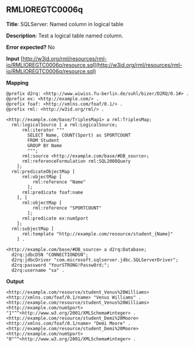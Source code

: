 ## RMLIOREGTC0006q

**Title**: SQLServer: Named column in logical table

**Description**: Test a logical table named column.

**Error expected?** No

**Input**
 [http://w3id.org/rml/resources/rml-io/RMLIOREGTC0006q/resource.sql](http://w3id.org/rml/resources/rml-io/RMLIOREGTC0006q/resource.sql)

**Mapping**
```
@prefix d2rq: <http://www.wiwiss.fu-berlin.de/suhl/bizer/D2RQ/0.1#> .
@prefix ex: <http://example.com/> .
@prefix foaf: <http://xmlns.com/foaf/0.1/> .
@prefix rml: <http://w3id.org/rml/> .

<http://example.com/base/TriplesMap1> a rml:TriplesMap;
  rml:logicalSource [ a rml:LogicalSource;
      rml:iterator """
        SELECT Name, COUNT(Sport) as SPORTCOUNT
        FROM Student
        GROUP BY Name
        """;
      rml:source <http://example.com/base/#DB_source>;
      rml:referenceFormulation rml:SQL2008Query
    ];
  rml:predicateObjectMap [
      rml:objectMap [
          rml:reference "Name"
        ];
      rml:predicate foaf:name
    ], [
      rml:objectMap [
          rml:reference "SPORTCOUNT"
        ];
      rml:predicate ex:numSport
    ];
  rml:subjectMap [
      rml:template "http://example.com/resource/student_{Name}"
    ] .

<http://example.com/base/#DB_source> a d2rq:Database;
  d2rq:jdbcDSN "CONNECTIONDSN";
  d2rq:jdbcDriver "com.microsoft.sqlserver.jdbc.SQLServerDriver";
  d2rq:password "YourSTRONG!Passw0rd;";
  d2rq:username "sa" .

```

**Output**
```
<http://example.com/resource/student_Venus%20Williams> <http://xmlns.com/foaf/0.1/name> "Venus Williams" . 
<http://example.com/resource/student_Venus%20Williams> <http://example.com/numSport> "1"^^<http://www.w3.org/2001/XMLSchema#integer> . 
<http://example.com/resource/student_Demi%20Moore> <http://xmlns.com/foaf/0.1/name> "Demi Moore" . 
<http://example.com/resource/student_Demi%20Moore> <http://example.com/numSport> "0"^^<http://www.w3.org/2001/XMLSchema#integer> . 




```

